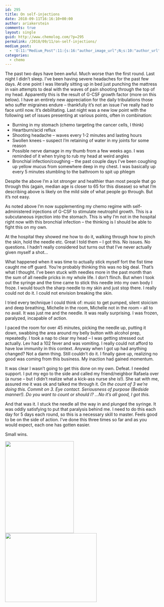 ```yaml
---
id: 295
title: On self-injections
date: 2018-09-11T16:16:10+00:00
author: ariakerstein
comments: true
layout: single
guid: http://www.chemolog.com/?p=295
permalink: /2018/09/11/on-self-injections/
medium_post:
  - 'O:11:"Medium_Post":11:{s:16:"author_image_url";N;s:10:"author_url";N;s:11:"byline_name";N;s:12:"byline_email";N;s:10:"cross_link";N;s:2:"id";N;s:21:"follower_notification";N;s:7:"license";N;s:14:"publication_id";N;s:6:"status";N;s:3:"url";N;}'
categories:
  - chemo
---
```

<p class="p1">
  The past two days have been awful. Much worse than the first round. Last night I didn&#8217;t sleep. I&#8217;ve been having severe headaches for the past few days. At one point I was literally sitting up in bed just punching the mattress in vain attempts to deal with the waves of pain shooting through the top of my head. Apparently this is the result of G-CSF growth factor (more on this below). I have an entirely new appreciation for the daily tribulations those who suffer migraines endure &#8211; thankfully it&#8217;s not an issue I&#8217;ve really had to face until now. It’s debilitating. Last night was a new low point with the following set of issues presenting at various points, often in combination:
</p>

<ul class="ul1">
  <li class="li2">
    Burning in my stomach (chemo targeting the cancer cells, I think)
  </li>
  <li class="li2">
    Heartburn/acid reflux
  </li>
  <li class="li2">
    Shooting headache &#8211; waves every 1-2 minutes and lasting hours
  </li>
  <li class="li2">
    Swollen knees &#8211; suspect I’m retaining of water in my joints for some reason
  </li>
  <li class="li2">
    Possible nerve damage in my thumb from a few weeks ago. I was reminded of it when trying to rub my head at weird angles
  </li>
  <li class="li2">
    Bronchial infection/coughing &#8211; the past couple days I’ve been coughing up yellow mucus from somewhere deep in my chest. I was basically up every 5 minutes stumbling to the bathroom to spit up phlegm
  </li>
</ul>

Despite the above I&#8217;m a lot stronger and healthier than most people that go through this (again, median age is closer to 65 for this disease) so what I&#8217;m describing above is likely on the mild side of what people go through. But it&#8217;s not easy.

<p class="p1">
  As noted above I&#8217;m now supplementing my chemo regime with self-administered injections of G-CSF to stimulate neutrophil growth. This is a subcutaneous injection into the stomach. This is why I’m not in the hospital right now with this bronchial infection &#8211; the thinking is I should be able to fight this on my own.
</p>

<p class="p1">
  At the hospital they showed me how to do it, walking through how to pinch the skin, hold the needle etc. Great I told them &#8211; I got this. No issues. No questions. I hadn&#8217;t really considered but turns out that I’ve never actually given myself a shot&#8230;
</p>

<p class="p1">
  What happened when it was time to actually stick myself fort the fist time caught me off guard. You’re probably thinking this was no big deal. That&#8217;s what I thought. I’ve been stuck with needles more in the past month than the sum of all needle pricks in my whole life. I don&#8217;t flinch. But when I took out the syringe and the time came to stick this needle into my own body I froze. I would touch the sharp needle to my skin and just stop there. I really could not do it. I could not envision breaking the skin.
</p>

<p class="p1">
  I tried every technique I could think of: music to get pumped, silent stoicism and deep breathing, Michelle in the room, Michelle not in the room &#8211; all to no avail. It was just me and the needle. It was really surprising. I was frozen, paralyzed, incapable of action.
</p>

<p class="p1">
  I paced the room for over 45 minutes, picking the needle up, putting it down, swabbing the area around my belly button with alcohol prep, repeatedly. I took a nap to clear my head &#8211; I was getting stressed out actually. Lev had a 102 fever and was vomiting. I really could not afford to have low immunity in this context. Anyway when I got up had anything changed? Not a damn thing. Still couldn’t do it. I finally gave up, realizing no good was coming from this business. My inaction had gained momentum.
</p>

<p class="p1">
  It was clear I wasn’t going to get this done on my own. Defeat. I needed support. I put my ego to the side and called my friend/neighbor Rafaela over (a nurse &#8211; but I didn’t realize what a kick-ass nurse she is!). She sat with me, assured me it was ok and talked me through it. <i>On the count of 3 we’re doing this. Commit on 3. Eye contact. Seriousness of purpose (Bedside manner!). Do you want to count or should I? &#8230;No it&#8217;s all good, I got this. </i>
</p>

<p class="p1">
  And that was it. I stuck the needle all the way in and plunged the syringe. It was oddly satisfying to put that paralysis behind me. I need to do this each day for 5 days each round, so this is a necessary skill to master. Feels good to be on the side of action. I&#8217;ve done this three times so far and as you would expect, each one has gotten easier.
</p>

<p class="p1">
  Small wins.
</p>

<img class="alignnone size-medium wp-image-306" src="https://i1.wp.com/www.chemolog.com/wp-content/uploads/2018/09/0.jpg?resize=225%2C300" alt="" width="225" height="300" srcset="https://i1.wp.com/www.chemolog.com/wp-content/uploads/2018/09/0.jpg?resize=225%2C300 225w, https://i1.wp.com/www.chemolog.com/wp-content/uploads/2018/09/0.jpg?w=240 240w" sizes="(max-width: 225px) 100vw, 225px" data-recalc-dims="1" />

<img class="alignnone size-medium wp-image-308" src="https://i0.wp.com/www.chemolog.com/wp-content/uploads/2018/09/0-6.jpg?resize=300%2C225" alt="" width="300" height="225" srcset="https://i0.wp.com/www.chemolog.com/wp-content/uploads/2018/09/0-6.jpg?resize=300%2C225 300w, https://i0.wp.com/www.chemolog.com/wp-content/uploads/2018/09/0-6.jpg?w=320 320w" sizes="(max-width: 300px) 100vw, 300px" data-recalc-dims="1" />